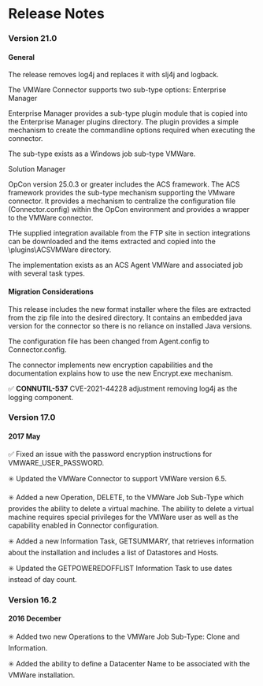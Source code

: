 # Release Notes 

### Version 21.0

#### General

The release removes log4j and replaces it with slj4j and logback.

The VMWare Connector supports two sub-type options:
Enterprise Manager

Enterprise Manager provides a sub-type plugin module that is copied into the Enterprise Manager plugins directory. The plugin provides a simple mechanism to create the commandline options required when executing the connector.

The sub-type exists as a Windows job sub-type VMWare.

Solution Manager

OpCon version 25.0.3 or greater includes the ACS framework. The ACS framework provides the sub-type mechanism supporting the VMware connector. It provides a mechanism to centralize the configuration file (Connector.config) within the OpCon environment and provides a wrapper to the VMWare connector.

THe supplied integration available from the FTP site in section integrations can be downloaded and the items extracted and copied into the \plugins\ACSVMWare directory.

The implementation exists as an ACS Agent VMWare and associated job with several task types.

#### Migration Considerations

This release includes the new format installer where the files are extracted from the zip file into the desired directory. 
It contains an embedded java version for the connector so there is no reliance on installed Java versions.

The configuration file has been changed from Agent.config to Connector.config.

The connector implements new encryption capabilities and the documentation explains how to use the new Encrypt.exe mechanism.

:white_check_mark: **CONNUTIL-537** CVE-2021-44228 adjustment removing log4j as the logging component. 

### Version 17.0

#### 2017 May

:white_check_mark: Fixed an issue with the password encryption instructions for VMWARE_USER_PASSWORD.

:eight_spoked_asterisk:	Updated the VMWare Connector to support VMWare version 6.5.
	
:eight_spoked_asterisk: Added a new Operation, DELETE, to the VMWare Job Sub-Type which provides the ability to delete a virtual machine. The ability to delete a virtual machine requires special privileges for the VMWare user as well as the capability enabled in Connector configuration.
	
:eight_spoked_asterisk: Added a new Information Task, GETSUMMARY, that retrieves information about the installation and includes a list of Datastores and Hosts.
	
:eight_spoked_asterisk: Updated the GETPOWEREDOFFLIST Information Task to use dates instead of day count.

### Version 16.2

#### 2016 December

:eight_spoked_asterisk: Added two new Operations to the VMWare Job Sub-Type: Clone and Information.

:eight_spoked_asterisk: Added the ability to define a Datacenter Name to be associated with the VMWare installation.